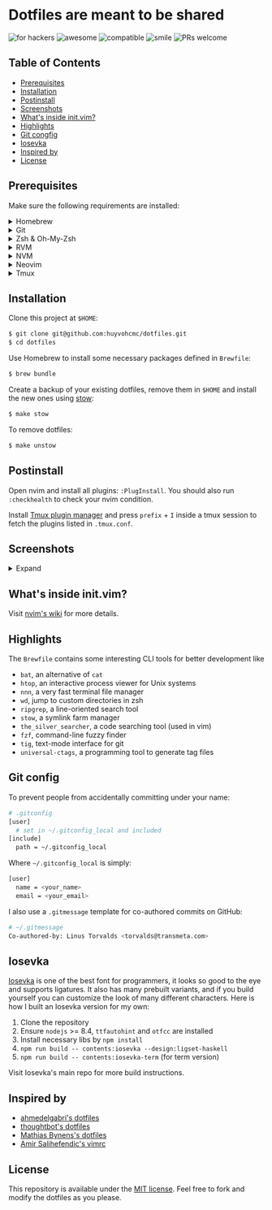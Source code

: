 # Dotfiles are meant to be shared

![for hackers](https://img.shields.io/badge/built%20for-hackers-50dd7e.svg?logo=dependabot&style=flat-square)
![awesome](https://img.shields.io/badge/pretty-awesome-ffc24b.svg?logo=sourcegraph&style=flat-square)
![compatible](https://img.shields.io/badge/compatibility-betamax-f43753.svg?logo=docker&style=flat-square)
![smile](https://img.shields.io/badge/makes%20people-smile-57c7fe.svg?logo=travis&style=flat-square)
![PRs welcome](https://img.shields.io/badge/PRs-welcome-ff69b4.svg?logo=lgtm&style=flat-square)

## Table of Contents

  * [Prerequisites](#prerequisites)
  * [Installation](#installation)
  * [Postinstall](#postinstall)
  * [Screenshots](#screenshots)
  * [What's inside init.vim?](#whats-inside-initvim)
  * [Highlights](#highlights)
  * [Git congfig](#git-config)
  * [Iosevka](#iosevka)
  * [Inspired by](#inspired-by)
  * [License](#license)

## Prerequisites

Make sure the following requirements are installed:

<details>
<summary>Homebrew</summary>
<br>

Install [Homebrew](https://brew.sh) if you haven't.
</details>

<details>
<summary>Git</summary>
<br>

You can either install git via Xcode Command Line Tools or by running `git --version` from your terminal.
</details>

<details>
<summary>Zsh & Oh-My-Zsh</summary>
<br>

[The Z shell](https://github.com/robbyrussell/oh-my-zsh/wiki/Installing-ZSH), is an extended version of the Bourne Shell (sh), with plenty of new features, and support for plugins and themes. [Oh My Zsh](https://github.com/robbyrussell/oh-my-zsh) is a delightful community-driven framework for managing your zsh configuration.

This project use [purer](https://github.com/DFurnes/purer) as the prompt theme for zsh:

```
$ npm install --global purer-prompt
```
</details>

<details>
<summary>RVM</summary>
<br>

RVM is a command-line tool which allows you to easily install, manage, and work with multiple ruby environments from interpreters to sets of gems. Install RVM: https://rvm.io.
</details>

<details>
<summary>NVM</summary>
<br>

Node Version Manager - Simple bash script to manage multiple active node.js versions. To install nvm: https://github.com/creationix/nvm.
</details>

<details>
<summary>Neovim</summary>
<br>

[Neovim](https://github.com/neovim/neovim) (nvim) is a forked version of Vim and arguable to be a lot faster. Follow this guide to build [nvim from source](https://github.com/neovim/neovim/wiki/Building-Neovim) and this guide to install [vim-plug](https://github.com/junegunn/vim-plug) as the main nvim plugin manager.
</details>

<details>
<summary>Tmux</summary>
<br>

[Tmux](https://github.com/tmux/tmux/wiki) is the terminal multiplexer I can't live without. 
</details>

## Installation

Clone this project at `$HOME`:

```bash
$ git clone git@github.com:huyvohcmc/dotfiles.git
$ cd dotfiles
```

Use Homebrew to install some necessary packages defined in `Brewfile`:

```bash
$ brew bundle
```

Create a backup of your existing dotfiles, remove them in `$HOME` and install the new ones using [stow](https://www.gnu.org/software/stow/):

```bash
$ make stow
```

To remove dotfiles:

```bash
$ make unstow
```

## Postinstall

Open nvim and install all plugins: `:PlugInstall`. You should also run `:checkhealth` to check your nvim condition.

Install [Tmux plugin manager](https://github.com/tmux-plugins/tpm) and press `prefix` + `I` inside a tmux session to fetch the plugins listed in `.tmux.conf`.

## Screenshots

<details>
<summary>Expand</summary>
<br>

![preview](screenshots/preview.png)
> iTerm2 tender colorscheme, nnn and tig

![nvim](screenshots/nvim.png)
> Nvim with Iosevka font 14pt
</details>

## What's inside init.vim?

Visit [nvim's wiki](https://github.com/huyvohcmc/dotfiles/wiki/Nvim-plugins) for more details.

## Highlights

The `Brewfile` contains some interesting CLI tools for better development like

- `bat`, an alternative of `cat`
- `htop`, an interactive process viewer for Unix systems
- `nnn`, a very fast terminal file manager
- `wd`, jump to custom directories in zsh
- `ripgrep`, a line-oriented search tool
- `stow`, a symlink farm manager
- `the_silver_searcher`, a code searching tool (used in vim)
- `fzf`, command-line fuzzy finder
- `tig`, text-mode interface for git
- `universal-ctags`, a programming tool to generate tag files

## Git config

To prevent people from accidentally committing under your name:

```bash
# .gitconfig
[user]
  # set in ~/.gitconfig_local and included
[include]
  path = ~/.gitconfig_local
```

Where `~/.gitconfig_local` is simply:

```bash
[user]
  name = <your_name>
  email = <your_email>
```

I also use a `.gitmessage` template for co-authored commits on GitHub:

```bash
# ~/.gitmessage
Co-authored-by: Linus Torvalds <torvalds@transmeta.com>
```

## Iosevka

[Iosevka](https://github.com/be5invis/Iosevka) is one of the best font for programmers, it looks so good to the eye and supports ligatures. It also has many prebuilt variants, and if you build yourself you can customize the look of many different characters. Here is how I built an Iosevka version for my own:

1. Clone the repository
2. Ensure `nodejs` >= 8.4, `ttfautohint` and `otfcc` are installed
3. Install necessary libs by `npm install`
4. `npm run build -- contents:iosevka --design:ligset-haskell`
5. `npm run build -- contents:iosevka-term` (for term version)

Visit Iosevka's main repo for more build instructions.

## Inspired by

- [ahmedelgabri's dotfiles](https://github.com/ahmedelgabri/dotfiles)
- [thoughtbot's dotfiles](https://github.com/thoughtbot/dotfiles)
- [Mathias Bynens's dotfiles](https://github.com/mathiasbynens/dotfiles)
- [Amir Salihefendic's vimrc](https://github.com/amix/vimrc)

## License

This repository is available under the [MIT license](LICENSE). Feel free to fork and modify the dotfiles as you please.
